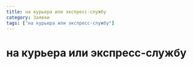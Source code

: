 ```yaml
---
title: на курьера или экспресс-службу
category: Заявки
tags: ["на курьера или экспресс-службу"]
---
```


# на курьера или экспресс-службу
